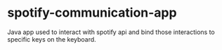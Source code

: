 # spotify-communication-app
Java app used to interact with spotify api and bind those interactions to specific keys on the keyboard.
